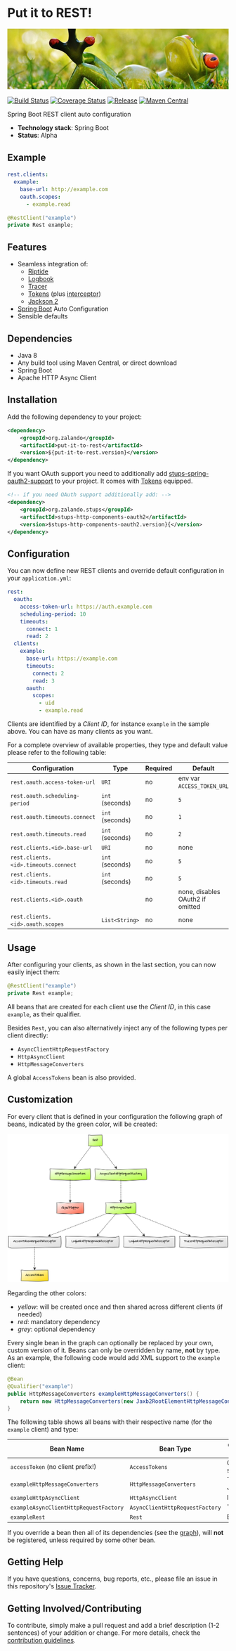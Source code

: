 # Put it to REST!

[![Relaxing frog](docs/frog.jpg)](https://pixabay.com/en/frog-meadow-relaxed-relaxation-fig-1109795/)

[![Build Status](https://img.shields.io/travis/zalando-incubator/put-it-to-rest.svg)](https://travis-ci.org/zalando-incubator/put-it-to-rest)
[![Coverage Status](https://img.shields.io/coveralls/zalando-incubator/put-it-to-rest.svg)](https://coveralls.io/r/zalando-incubator/put-it-to-rest)
[![Release](https://img.shields.io/github/release/zalando-incubator/put-it-to-rest.svg)](https://github.com/zalando-incubator/put-it-to-rest/releases)
[![Maven Central](https://img.shields.io/maven-central/v/org.zalando/put-it-to-rest-parent.svg)](https://maven-badges.herokuapp.com/maven-central/org.zalando/put-it-to-rest)

Spring Boot REST client auto configuration

- **Technology stack**: Spring Boot
- **Status**:  Alpha

## Example

```yaml
rest.clients:
  example:
    base-url: http://example.com
    oauth.scopes:
      - example.read
```

```java
@RestClient("example")
private Rest example;
```

## Features

- Seamless integration of:
  - [Riptide](https://github.com/zalando/riptide)
  - [Logbook](https://github.com/zalando/logbook)
  - [Tracer](https://github.com/zalando/tracer)
  - [Tokens](https://github.com/zalando-stups/tokens) (plus [interceptor](https://github.com/zalando-stups/stups-spring-oauth2-support/tree/master/stups-http-components-oauth2))
  - [Jackson 2](https://github.com/FasterXML/jackson)
- [Spring Boot](http://projects.spring.io/spring-boot/) Auto Configuration
- Sensible defaults

## Dependencies

- Java 8
- Any build tool using Maven Central, or direct download
- Spring Boot
- Apache HTTP Async Client

## Installation

Add the following dependency to your project:

```xml
<dependency>
    <groupId>org.zalando</groupId>
    <artifactId>put-it-to-rest</artifactId>
    <version>${put-it-to-rest.version}</version>
</dependency>
```

If you want OAuth support you need to additionally add [stups-spring-oauth2-support](https://github.com/zalando-stups/stups-spring-oauth2-support/tree/master/stups-http-components-oauth2) to your project. 
It comes with [Tokens](https://github.com/zalando-stups/tokens) equipped. 

```xml
<!-- if you need OAuth support additionally add: -->
<dependency>
    <groupId>org.zalando.stups</groupId>
    <artifactId>stups-http-components-oauth2</artifactId>
    <version>$stups-http-components-oauth2.version}{</version>
</dependency>
```

## Configuration

You can now define new REST clients and override default configuration in your `application.yml`:

```yaml
rest:
  oauth:
    access-token-url: https://auth.example.com
    scheduling-period: 10
    timeouts:
      connect: 1
      read: 2
  clients:
    example:
      base-url: https://example.com
      timeouts:
        connect: 2
        read: 3
      oauth:
        scopes:
          - uid
          - example.read
```

Clients are identified by a *Client ID*, for instance `example` in the sample above. You can have as many clients as you want.

For a complete overview of available properties, they type and default value please refer to the following table:

| Configuration                        | Type            | Required | Default                          |
|--------------------------------------|-----------------|----------|----------------------------------|
| `rest.oauth.access-token-url`        | `URI`           | no       | env var `ACCESS_TOKEN_URL`       |   
| `rest.oauth.scheduling-period`       | `int` (seconds) | no       | `5`                              |
| `rest.oauth.timeouts.connect`        | `int` (seconds) | no       | `1`                              |
| `rest.oauth.timeouts.read`           | `int` (seconds) | no       | `2`                              |
| `rest.clients.<id>.base-url`         | `URI`           | no       | none                             |
| `rest.clients.<id>.timeouts.connect` | `int` (seconds) | no       | `5`                              |
| `rest.clients.<id>.timeouts.read`    | `int` (seconds) | no       | `5`                              |
| `rest.clients.<id>.oauth`            |                 | no       | none, disables OAuth2 if omitted |
| `rest.clients.<id>.oauth.scopes`     | `List<String>`  | no       | none                             |

## Usage

After configuring your clients, as shown in the last section, you can now easily inject them:

```java
@RestClient("example")
private Rest example;
```

All beans that are created for each client use the *Client ID*, in this case `example`, as their qualifier.

Besides `Rest`, you can also alternatively inject any of the following types per client directly:
- `AsyncClientHttpRequestFactory`
- `HttpAsyncClient`
- `HttpMessageConverters`

A global `AccessTokens` bean is also provided.

## Customization

For every client that is defined in your configuration the following graph of beans, indicated by the green color, will
be created:

![Client Dependency Graph](docs/graph.png)

Regarding the other colors:
- *yellow*: will be created once and then shared across different clients (if needed)
- *red*: mandatory dependency
- *grey*: optional dependency

Every single bean in the graph can optionally be replaced by your own, custom version of it. Beans can only be
overridden by name, **not** by type. As an example, the following code would add XML support to the `example` client:

```java
@Bean
@Qualifier("example")
public HttpMessageConverters exampleHttpMessageConverters() {
    return new HttpMessageConverters(new Jaxb2RootElementHttpMessageConverter());
}
```

The following table shows all beans with their respective name (for the `example` client) and type:

| Bean Name                              | Bean Type                       | Configures by default      |
|----------------------------------------|---------------------------------|----------------------------|
| `accessToken` (no client prefix!)      | `AccessTokens`                  | OAuth settings             |
| `exampleHttpMessageConverters`         | `HttpMessageConverters`         | Text and JSON              |
| `exampleHttpAsyncClient`               | `HttpAsyncClient`               | Interceptors               |
| `exampleAsyncClientHttpRequestFactory` | `AsyncClientHttpRequestFactory` | Timeouts                   |
| `exampleRest`                          | `Rest`                          | Base URL                   |

If you override a bean then all of its dependencies (see the [graph](#customization)), will **not** be registered,
unless required by some other bean.

## Getting Help

If you have questions, concerns, bug reports, etc., please file an issue in this repository's
[Issue Tracker](issues).

## Getting Involved/Contributing

To contribute, simply make a pull request and add a brief description (1-2 sentences) of your addition or change. For
more details, check the [contribution guidelines](CONTRIBUTING.md).
